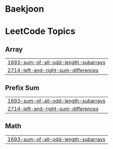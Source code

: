 # Baekjoon
<!---LeetCode Topics Start-->
# LeetCode Topics
## Array
|  |
| ------- |
| [1693-sum-of-all-odd-length-subarrays](https://github.com/qwas15788hj/Baekjoon/tree/master/1693-sum-of-all-odd-length-subarrays) |
| [2714-left-and-right-sum-differences](https://github.com/qwas15788hj/Baekjoon/tree/master/2714-left-and-right-sum-differences) |
## Prefix Sum
|  |
| ------- |
| [1693-sum-of-all-odd-length-subarrays](https://github.com/qwas15788hj/Baekjoon/tree/master/1693-sum-of-all-odd-length-subarrays) |
| [2714-left-and-right-sum-differences](https://github.com/qwas15788hj/Baekjoon/tree/master/2714-left-and-right-sum-differences) |
## Math
|  |
| ------- |
| [1693-sum-of-all-odd-length-subarrays](https://github.com/qwas15788hj/Baekjoon/tree/master/1693-sum-of-all-odd-length-subarrays) |
<!---LeetCode Topics End-->